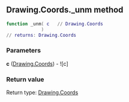## Drawing.Coords._unm method


```lua
function _unm( c   // Drawing.Coords
             )
// returns: Drawing.Coords
```


### Parameters

**c** ([Drawing.Coords](../../Drawing/Coords.md)) - ![c]

### Return value

Return type: [Drawing.Coords](../../Drawing/Coords.md)


